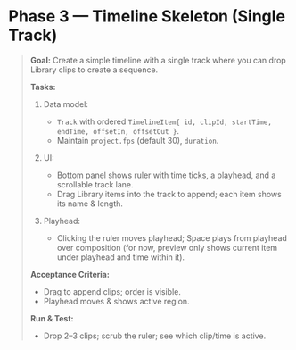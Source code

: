 # Phase 3 — Timeline Skeleton (Single Track)

> **Goal:** Create a simple timeline with a single track where you can drop Library clips to create a sequence.
>
> **Tasks:**
>
> 1. Data model:
>
>    - `Track` with ordered `TimelineItem{ id, clipId, startTime, endTime, offsetIn, offsetOut }`.
>    - Maintain `project.fps` (default 30), `duration`.
>
> 2. UI:
>
>    - Bottom panel shows ruler with time ticks, a playhead, and a scrollable track lane.
>    - Drag Library items into the track to append; each item shows its name & length.
>
> 3. Playhead:
>
>    - Clicking the ruler moves playhead; Space plays from playhead over composition (for now, preview only shows current item under playhead and time within it).
>
> **Acceptance Criteria:**
>
> - Drag to append clips; order is visible.
> - Playhead moves & shows active region.
>
> **Run & Test:**
>
> - Drop 2–3 clips; scrub the ruler; see which clip/time is active.
